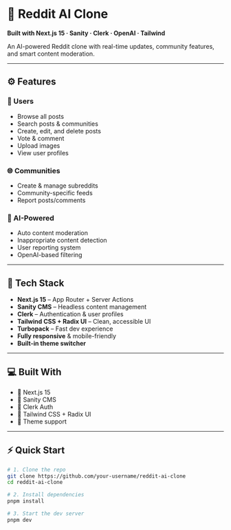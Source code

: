 # 🧠 Reddit AI Clone

**Built with Next.js 15 · Sanity · Clerk · OpenAI · Tailwind**

An AI-powered Reddit clone with real-time updates, community features, and smart content moderation.

---

## ⚙️ Features

### 👤 Users

- Browse all posts
- Search posts & communities
- Create, edit, and delete posts
- Vote & comment
- Upload images
- View user profiles

### 🌐 Communities

- Create & manage subreddits
- Community-specific feeds
- Report posts/comments

### 🤖 AI-Powered

- Auto content moderation
- Inappropriate content detection
- User reporting system
- OpenAI-based filtering

---

## 🚀 Tech Stack

- **Next.js 15** – App Router + Server Actions
- **Sanity CMS** – Headless content management
- **Clerk** – Authentication & user profiles
- **Tailwind CSS + Radix UI** – Clean, accessible UI
- **Turbopack** – Fast dev experience
- **Fully responsive** & mobile-friendly
- **Built-in theme switcher**

---

## 💻 Built With

- 🧩 Next.js 15
- 🧾 Sanity CMS
- 🔐 Clerk Auth
- 🎨 Tailwind CSS + Radix UI
- 🌙 Theme support

---

## ⚡ Quick Start

```bash
# 1. Clone the repo
git clone https://github.com/your-username/reddit-ai-clone
cd reddit-ai-clone

# 2. Install dependencies
pnpm install

# 3. Start the dev server
pnpm dev
